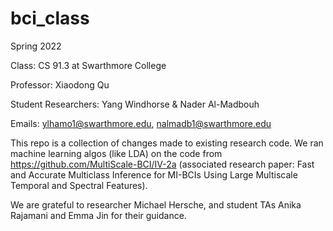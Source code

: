 # bci_class

Spring 2022 

Class: CS 91.3 at Swarthmore College

Professor: Xiaodong Qu 

Student Researchers: Yang Windhorse & Nader Al-Madbouh 

Emails: ylhamo1@swarthmore.edu, nalmadb1@swarthmore.edu



This repo is a collection of changes made to existing research code. We ran machine learning algos (like LDA) on the code from https://github.com/MultiScale-BCI/IV-2a (associated research paper: Fast and Accurate Multiclass Inference for MI-BCIs Using Large Multiscale Temporal and Spectral Features). 

We are grateful to researcher Michael Hersche, and student TAs Anika Rajamani and Emma Jin for their guidance. 

